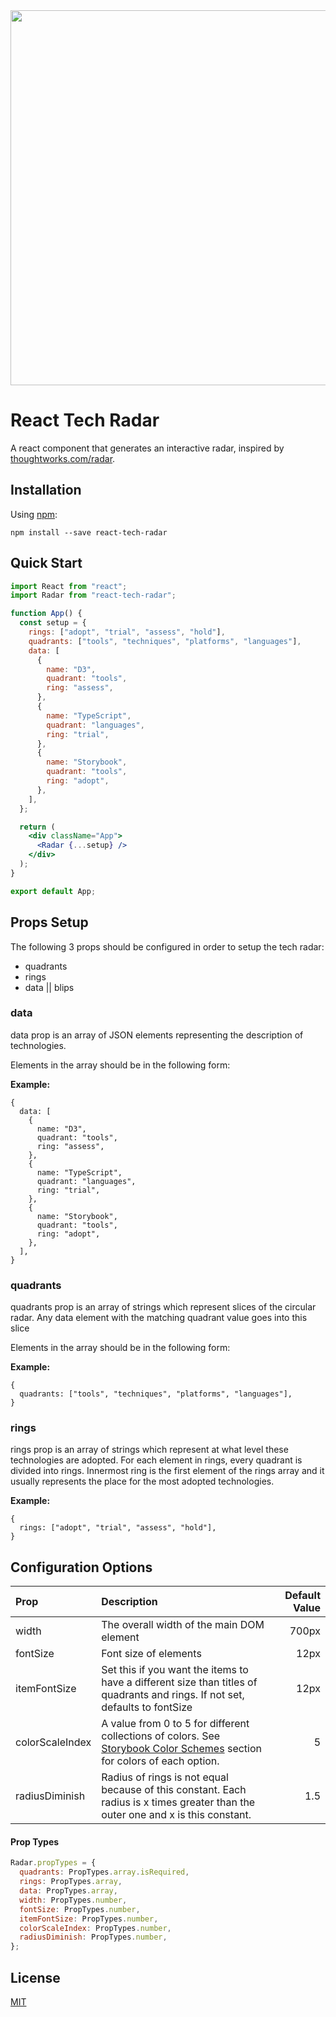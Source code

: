 <img width="600px" src="https://raw.githubusercontent.com/omerg/react-tech-radar/master/screenshots/Screenshot_1.png">

# React Tech Radar

A react component that generates an interactive radar, inspired by [thoughtworks.com/radar](http://thoughtworks.com/radar).

## Installation

Using [npm](https://www.npmjs.com/):

    npm install --save react-tech-radar

## Quick Start

```jsx
import React from "react";
import Radar from "react-tech-radar";

function App() {
  const setup = {
    rings: ["adopt", "trial", "assess", "hold"],
    quadrants: ["tools", "techniques", "platforms", "languages"],
    data: [
      {
        name: "D3",
        quadrant: "tools",
        ring: "assess",
      },
      {
        name: "TypeScript",
        quadrant: "languages",
        ring: "trial",
      },
      {
        name: "Storybook",
        quadrant: "tools",
        ring: "adopt",
      },
    ],
  };

  return (
    <div className="App">
      <Radar {...setup} />
    </div>
  );
}

export default App;
```

## Props Setup

The following 3 props should be configured in order to setup the tech radar:

- quadrants
- rings
- data || blips

### data

data prop is an array of JSON elements representing the description of technologies.

Elements in the array should be in the following form:

**Example:**

```json5
{
  data: [
    {
      name: "D3",
      quadrant: "tools",
      ring: "assess",
    },
    {
      name: "TypeScript",
      quadrant: "languages",
      ring: "trial",
    },
    {
      name: "Storybook",
      quadrant: "tools",
      ring: "adopt",
    },
  ],
}
```

### quadrants

quadrants prop is an array of strings which represent slices of the circular radar.
Any data element with the matching quadrant value goes into this slice

Elements in the array should be in the following form:

**Example:**

```json5
{
  quadrants: ["tools", "techniques", "platforms", "languages"],
}
```

### rings

rings prop is an array of strings which represent at what level these technologies are adopted.
For each element in rings, every quadrant is divided into rings. Innermost ring is the first element of the rings array and
it usually represents the place for the most adopted technologies.

**Example:**

```json5
{
  rings: ["adopt", "trial", "assess", "hold"],
}
```

## Configuration Options

| Prop            | Description                                                                                                                                                                                        | Default Value |
| :-------------- | :------------------------------------------------------------------------------------------------------------------------------------------------------------------------------------------------- | ------------: |
| width           | The overall width of the main DOM element                                                                                                                                                          |         700px |
| fontSize        | Font size of elements                                                                                                                                                                              |          12px |
| itemFontSize    | Set this if you want the items to have a different size than titles of quadrants and rings. If not set, defaults to fontSize                                                                       |          12px |
| colorScaleIndex | A value from 0 to 5 for different collections of colors. See [Storybook Color Schemes](https://react-tech-radar.netlify.com/?path=/story/color-schemes--with-1) section for colors of each option. |             5 |
| radiusDiminish  | Radius of rings is not equal because of this constant. Each radius is x times greater than the outer one and x is this constant.                                                                   |           1.5 |

#### Prop Types

```jsx
Radar.propTypes = {
  quadrants: PropTypes.array.isRequired,
  rings: PropTypes.array,
  data: PropTypes.array,
  width: PropTypes.number,
  fontSize: PropTypes.number,
  itemFontSize: PropTypes.number,
  colorScaleIndex: PropTypes.number,
  radiusDiminish: PropTypes.number,
};
```

## License

[MIT](./LICENSE)
